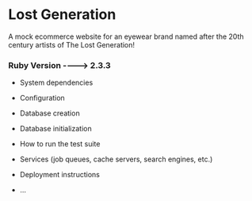 # Lost Generation

A mock ecommerce website for an eyewear brand named after the 20th century artists of The Lost Generation!

### Ruby Version ----> 2.3.3


* System dependencies

* Configuration

* Database creation

* Database initialization

* How to run the test suite

* Services (job queues, cache servers, search engines, etc.)

* Deployment instructions

* ...

